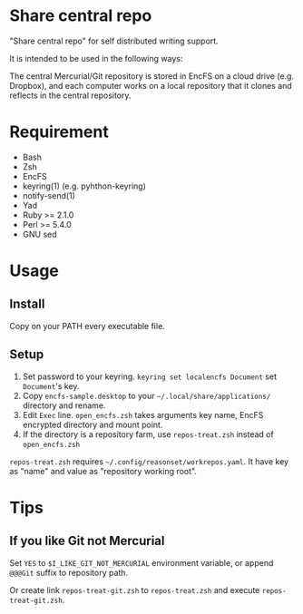 # Share central repo

"Share central repo" for self distributed writing support.

It is intended to be used in the following ways:

The central Mercurial/Git repository is stored in EncFS on a cloud drive (e.g. Dropbox), and each computer works on a local repository that it clones and reflects in the central repository.

# Requirement

* Bash
* Zsh
* EncFS
* keyring(1) (e.g. pyhthon-keyring)
* notify-send(1)
* Yad
* Ruby >= 2.1.0
* Perl >= 5.4.0
* GNU sed

# Usage

## Install

Copy on your PATH every executable file.

## Setup

1. Set password to your keyring. `keyring set localencfs Document` set `Document`'s key.
2. Copy `encfs-sample.desktop` to your `~/.local/share/applications/` directory and rename.
3. Edit `Exec` line. `open_encfs.zsh` takes arguments key name, EncFS encrypted directory and mount point.
4. If the directory is a repository farm, use `repos-treat.zsh` instead of `open_encfs.zsh`

`repos-treat.zsh` requires `~/.config/reasonset/workrepos.yaml`.
It have key as "name" and value as "repository working root".

# Tips

## If you like Git not Mercurial

Set `YES` to `$I_LIKE_GIT_NOT_MERCURIAL` environment variable, or append `@@@Git` suffix to repository path.

Or create link `repos-treat-git.zsh` to `repos-treat.zsh` and execute `repos-treat-git.zsh`.